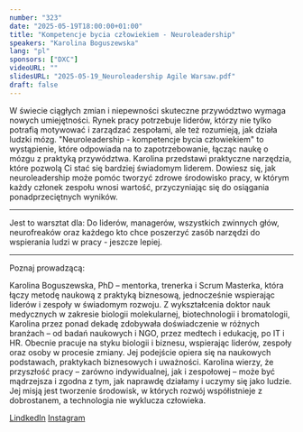 ```yaml
---
number: "323"
date: "2025-05-19T18:00:00+01:00"
title: "Kompetencje bycia człowiekiem - Neuroleadership"
speakers: "Karolina Boguszewska"
lang: "pl"
sponsors: ["DXC"]
videoURL: ""
slidesURL: "2025-05-19_Neuroleadership Agile Warsaw.pdf"
draft: false
---
```


W świecie ciągłych zmian i niepewności skuteczne przywództwo wymaga nowych umiejętności. Rynek pracy potrzebuje liderów, którzy nie tylko potrafią motywować i zarządzać zespołami, ale też rozumieją, jak działa ludzki mózg. "Neuroleadership - kompetencje bycia człowiekiem" to wystąpienie, które odpowiada na to zapotrzebowanie, łącząc naukę o mózgu z praktyką przywództwa.
Karolina przedstawi praktyczne narzędzia, które pozwolą Ci stać się bardziej świadomym liderem. Dowiesz się, jak neuroleadership może pomóc tworzyć zdrowe środowisko pracy, w którym każdy członek zespołu wnosi wartość, przyczyniając się do osiągania ponadprzeciętnych wyników.

***
Jest to warsztat dla:
Do liderów, managerów, wszystkich zwinnych głów, neurofreaków oraz każdego kto chce poszerzyć zasób narzędzi do wspierania ludzi w pracy - jeszcze lepiej.
***
Poznaj prowadzącą:

Karolina Boguszewska, PhD – mentorka, trenerka i Scrum Masterka, która łączy metodę naukową z praktyką biznesową, jednocześnie wspierając liderów i zespoły w świadomym rozwoju.
Z wykształcenia doktor nauk medycznych w zakresie biologii molekularnej, biotechnologii i bromatologii, Karolina przez ponad dekadę zdobywała doświadczenie w różnych branżach – od badań naukowych i NGO, przez medtech i edukację, po IT i HR.
Obecnie pracuje na styku biologii i biznesu, wspierając liderów, zespoły oraz osoby w procesie zmiany. Jej podejście opiera się na naukowych podstawach, praktykach biznesowych i uważności.
Karolina wierzy, że przyszłość pracy – zarówno indywidualnej, jak i zespołowej – może być mądrzejsza i zgodna z tym, jak naprawdę działamy i uczymy się jako ludzie. Jej misją jest tworzenie środowisk, w których rozwój współistnieje z dobrostanem, a technologia nie wyklucza człowieka. 

<a href="https://www.linkedin.com/in/karolinaboguszewska/" target="_blank">LindkedIn</a>
<a href="https://www.instagram.com/boguszewska.karolina.phd/" target="_blank">Instagram</a>







